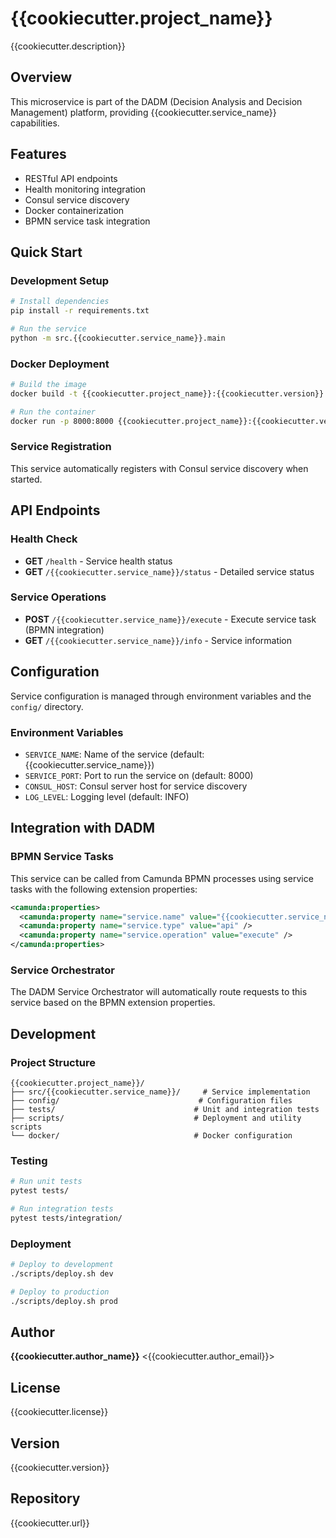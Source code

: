 # {{cookiecutter.project_name}}

{{cookiecutter.description}}

## Overview
This microservice is part of the DADM (Decision Analysis and Decision Management) platform, providing {{cookiecutter.service_name}} capabilities.

## Features
- RESTful API endpoints
- Health monitoring integration
- Consul service discovery
- Docker containerization
- BPMN service task integration

## Quick Start

### Development Setup
```bash
# Install dependencies
pip install -r requirements.txt

# Run the service
python -m src.{{cookiecutter.service_name}}.main
```

### Docker Deployment
```bash
# Build the image
docker build -t {{cookiecutter.project_name}}:{{cookiecutter.version}} .

# Run the container
docker run -p 8000:8000 {{cookiecutter.project_name}}:{{cookiecutter.version}}
```

### Service Registration
This service automatically registers with Consul service discovery when started.

## API Endpoints

### Health Check
- **GET** `/health` - Service health status
- **GET** `/{{cookiecutter.service_name}}/status` - Detailed service status

### Service Operations
- **POST** `/{{cookiecutter.service_name}}/execute` - Execute service task (BPMN integration)
- **GET** `/{{cookiecutter.service_name}}/info` - Service information

## Configuration

Service configuration is managed through environment variables and the `config/` directory.

### Environment Variables
- `SERVICE_NAME`: Name of the service (default: {{cookiecutter.service_name}})
- `SERVICE_PORT`: Port to run the service on (default: 8000)
- `CONSUL_HOST`: Consul server host for service discovery
- `LOG_LEVEL`: Logging level (default: INFO)

## Integration with DADM

### BPMN Service Tasks
This service can be called from Camunda BPMN processes using service tasks with the following extension properties:

```xml
<camunda:properties>
  <camunda:property name="service.name" value="{{cookiecutter.service_name}}" />
  <camunda:property name="service.type" value="api" />
  <camunda:property name="service.operation" value="execute" />
</camunda:properties>
```

### Service Orchestrator
The DADM Service Orchestrator will automatically route requests to this service based on the BPMN extension properties.

## Development

### Project Structure
```
{{cookiecutter.project_name}}/
├── src/{{cookiecutter.service_name}}/     # Service implementation
├── config/                               # Configuration files
├── tests/                               # Unit and integration tests
├── scripts/                             # Deployment and utility scripts
└── docker/                              # Docker configuration
```

### Testing
```bash
# Run unit tests
pytest tests/

# Run integration tests
pytest tests/integration/
```

### Deployment
```bash
# Deploy to development
./scripts/deploy.sh dev

# Deploy to production
./scripts/deploy.sh prod
```

## Author
**{{cookiecutter.author_name}}** <{{cookiecutter.author_email}}>

## License
{{cookiecutter.license}}

## Version
{{cookiecutter.version}}

## Repository
{{cookiecutter.url}}
